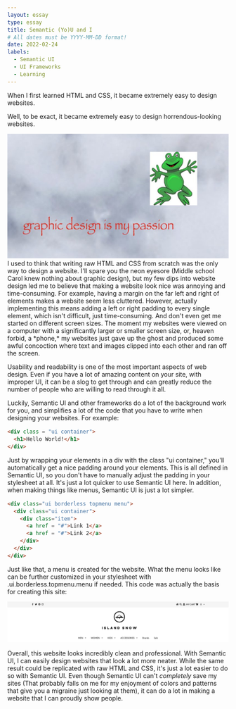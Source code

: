 ```yaml
---
layout: essay
type: essay
title: Semantic (Yo)U and I
# All dates must be YYYY-MM-DD format!
date: 2022-02-24
labels:
  - Semantic UI
  - UI Frameworks
  - Learning
---
```

When I first learned HTML and CSS, it became extremely easy to design websites. 

Well, to be exact, it became extremely easy to design horrendous-looking websites. 

<img class="ui medium right rounded floated image" src="../images/graphic_design.jpg">
I used to think that writing raw HTML and CSS from scratch was the only way to design a website. I'll spare you the neon eyesore (Middle school Carol knew nothing about graphic design), but my few dips into website design led me to believe that making a website look nice was annoying and time-consuming. For example, having a margin on the far left and right of elements makes a website seem less cluttered. However, actually implementing this means adding a left or right padding to every single element, which isn't difficult, just time-consuming. And don't even get me started on different screen sizes. The moment my websites were viewed on a computer with a significantly larger or smaller screen size, or, heaven forbid, a *phone,* my websites just gave up the ghost and produced some awful concoction where text and images clipped into each other and ran off the screen.

Usability and readability is one of the most important aspects of web design. Even if you have a lot of amazing content on your site, with improper UI, it can be a slog to get through and can greatly reduce the number of people who are willing to read through it all.

Luckily, Semantic UI and other frameworks do a lot of the background work for you, and simplifies a lot of the code that you have to write when designing your websites. For example:

```HTML
<div class = "ui container">
  <h1>Hello World!</h1>
</div>
```

Just by wrapping your elements in a div with the class "ui container," you'll automatically get a nice padding around your elements. This is all defined in Semantic UI, so you don't have to manually adjust the padding in your stylesheet at all. It's just a lot quicker to use Semantic UI here. In addition, when making things like menus, Semantic UI is just a lot simpler. 

```HTML
<div class="ui borderless topmenu menu">
  <div class="ui container">
    <div class="item">
      <a href = "#">Link 1</a>
      <a href = "#">Link 2</a>
    </div>
  </div>
</div>
```
Just like that, a menu is created for the website. What the menu looks like can be further customized in your stylesheet with .ui.borderless.topmenu.menu if needed. This code was actually the basis for creating this site: 

<img class="ui rounded image" src="../images/ui_container.png">

Overall, this website looks incredibly clean and professional. With Semantic UI, I can easily design websites that look a lot more neater. While the same result could be replicated with raw HTML and CSS, it's just a lot easier to do so with Semantic UI. Even though Semantic UI can't *completely* save my sites (That probably falls on me for my enjoyment of colors and patterns that give you a migraine just looking at them), it can do a lot in making a website that I can proudly show people. 
